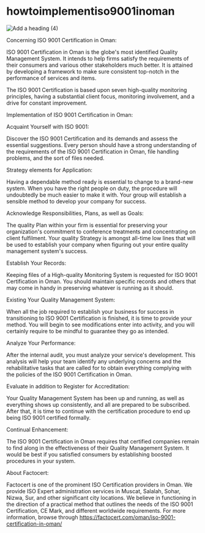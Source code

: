 # howtoimplementiso9001inoman

![Add a heading (4)](https://user-images.githubusercontent.com/89084770/147564776-fab05969-0e9b-4c52-a5e3-41c2d54439b5.png)

Concerning ISO 9001 Certification in Oman:

ISO 9001 Certification in Oman is the globe's most identified Quality Management System. It intends to help firms satisfy the requirements of their consumers and various other stakeholders much better. It is attained by developing a framework to make sure consistent top-notch in the performance of services and items.

The ISO 9001 Certification is based upon seven high-quality monitoring principles, having a substantial client focus, monitoring involvement, and a drive for constant improvement.

Implementation of ISO 9001 Certification in Oman:

Acquaint Yourself with ISO 9001:

Discover the ISO 9001 Certification and its demands and assess the essential suggestions. Every person should have a strong understanding of the requirements of the ISO 9001 Certification in Oman, file handling problems, and the sort of files needed.

Strategy elements for Application:

Having a dependable method ready is essential to change to a brand-new system. When you have the right people on duty, the procedure will undoubtedly be much easier to make it with. Your group will establish a sensible method to develop your company for success.

Acknowledge Responsibilities, Plans, as well as Goals:

The quality Plan within your firm is essential for preserving your organization's commitment to conference treatments and concentrating on client fulfilment. Your quality Strategy is amongst all-time low lines that will be used to establish your company when figuring out your entire quality management system's success.

Establish Your Records:

Keeping files of a High-quality Monitoring System is requested for ISO 9001 Certification in Oman. You should maintain specific records and others that may come in handy in preserving whatever is running as it should.

Existing Your Quality Management System:

When all the job required to establish your business for success in transitioning to ISO 9001 Certification is finished, it is time to provide your method. You will begin to see modifications enter into activity, and you will certainly require to be mindful to guarantee they go as intended.

Analyze Your Performance:

After the internal audit, you must analyze your service's development. This analysis will help your team identify any underlying concerns and the rehabilitative tasks that are called for to obtain everything complying with the policies of the ISO 9001 Certification in Oman.

Evaluate in addition to Register for Accreditation:

Your Quality Management System has been up and running, as well as everything shows up consistently, and all are prepared to be subscribed. After that, it is time to continue with the certification procedure to end up being ISO 9001 certified formally.

Continual Enhancement:

The ISO 9001 Certification in Oman requires that certified companies remain to find along in the effectiveness of their Quality Management System. It would be best if you satisfied consumers by establishing boosted procedures in your system.

About Factocert:

Factocert is one of the prominent ISO Certification providers in Oman. We provide ISO Expert administration services in Muscat, Salalah, Sohar, Nizwa, Sur, and other significant city locations. We believe in functioning in the direction of a practical method that outlines the needs of the ISO 9001 Certification, CE Mark, and different worldwide requirements. For more information, browse through <a href="url">https://factocert.com/oman/iso-9001-certification-in-oman/</a>

